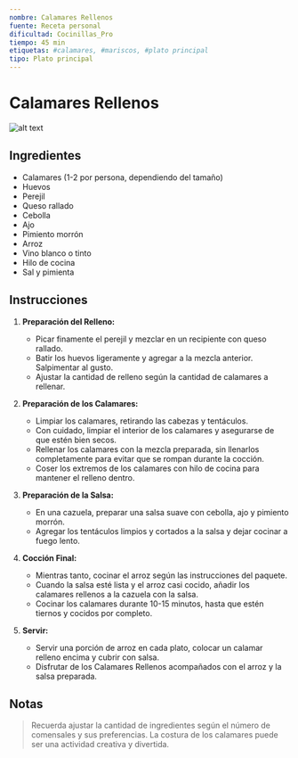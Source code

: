```yaml
---
nombre: Calamares Rellenos
fuente: Receta personal
dificultad: Cocinillas_Pro
tiempo: 45 min
etiquetas: #calamares, #mariscos, #plato principal
tipo: Plato principal
---
```


# Calamares Rellenos

![alt text](img/calamares-rellenos.)

## Ingredientes

* Calamares (1-2 por persona, dependiendo del tamaño)
* Huevos
* Perejil
* Queso rallado
* Cebolla
* Ajo
* Pimiento morrón
* Arroz
* Vino blanco o tinto
* Hilo de cocina
* Sal y pimienta

## Instrucciones

1. **Preparación del Relleno:**
   - Picar finamente el perejil y mezclar en un recipiente con queso rallado.
   - Batir los huevos ligeramente y agregar a la mezcla anterior. Salpimentar al gusto.
   - Ajustar la cantidad de relleno según la cantidad de calamares a rellenar.

2. **Preparación de los Calamares:**
   - Limpiar los calamares, retirando las cabezas y tentáculos.
   - Con cuidado, limpiar el interior de los calamares y asegurarse de que estén bien secos.
   - Rellenar los calamares con la mezcla preparada, sin llenarlos completamente para evitar que se rompan durante la cocción.
   - Coser los extremos de los calamares con hilo de cocina para mantener el relleno dentro.

3. **Preparación de la Salsa:**
   - En una cazuela, preparar una salsa suave con cebolla, ajo y pimiento morrón.
   - Agregar los tentáculos limpios y cortados a la salsa y dejar cocinar a fuego lento.

4. **Cocción Final:**
   - Mientras tanto, cocinar el arroz según las instrucciones del paquete.
   - Cuando la salsa esté lista y el arroz casi cocido, añadir los calamares rellenos a la cazuela con la salsa.
   - Cocinar los calamares durante 10-15 minutos, hasta que estén tiernos y cocidos por completo.

5. **Servir:**
   - Servir una porción de arroz en cada plato, colocar un calamar relleno encima y cubrir con salsa.
   - Disfrutar de los Calamares Rellenos acompañados con el arroz y la salsa preparada.

## Notas

> Recuerda ajustar la cantidad de ingredientes según el número de comensales y sus preferencias. La costura de los calamares puede ser una actividad creativa y divertida.

